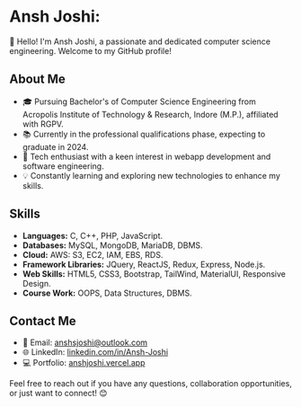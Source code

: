 # Ansh Joshi:

👋 Hello! I'm Ansh Joshi, a passionate and dedicated computer science engineering. Welcome to my GitHub profile!

## About Me

- 🎓 Pursuing Bachelor's of Computer Science Engineering from Acropolis Institute of Technology & Research, Indore (M.P.), affiliated with RGPV.
- 📚 Currently in the professional qualifications phase, expecting to graduate in 2024.
- 🌟 Tech enthusiast with a keen interest in webapp development and software engineering.
- 💡 Constantly learning and exploring new technologies to enhance my skills.

## Skills

- **Languages:** C, C++, PHP, JavaScript.
- **Databases:** MySQL, MongoDB, MariaDB, DBMS.
- **Cloud:** AWS: S3, EC2, IAM, EBS, RDS.
- **Framework Libraries:** JQuery, ReactJS, Redux, Express, Node.js.
- **Web Skills:** HTML5, CSS3, Bootstrap, TailWind, MaterialUI, Responsive Design.
- **Course Work:** OOPS, Data Structures, DBMS.

## Contact Me

- 📧 Email: anshsjoshi@outlook.com
- 🌐 LinkedIn: [linkedin.com/in/Ansh-Joshi](https://linkedin.com/in/Ansh-Joshi)
- 💻 Portfolio: [anshjoshi.vercel.app](https://anshjoshi.vercel.app)

Feel free to reach out if you have any questions, collaboration opportunities, or just want to connect! 😊
